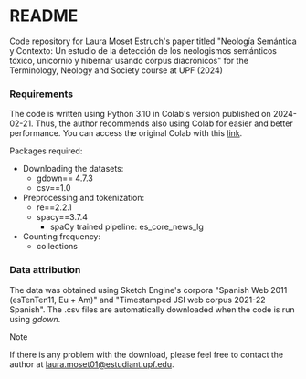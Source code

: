 # README

Code repository for Laura Moset Estruch's paper titled "Neología Semántica y Contexto: Un estudio de la detección de los neologismos semánticos tóxico, unicornio y hibernar usando corpus diacrónicos" for the Terminology, Neology and Society course at UPF (2024)

### Requirements

The code is written using Python 3.10 in Colab's version published on 2024-02-21. Thus, the author recommends also using Colab for easier and better performance.
You can access the original Colab with this [link](https://colab.research.google.com/drive/1xgduDZjQ_HIF9fz_xCfnNqvxyjH7TEw-?usp=sharing).

Packages required:
* Downloading the datasets:
   * gdown== 4.7.3
   * csv==1.0
* Preprocessing and tokenization:
   * re==2.2.1
   * spacy==3.7.4
      * spaCy trained pipeline: es_core_news_lg
* Counting frequency:
   * collections

### Data attribution
The data was obtained using Sketch Engine's corpora "Spanish Web 2011 (esTenTen11, Eu + Am)" and "Timestamped JSI web corpus 2021-22 Spanish".
The .csv files are automatically downloaded when the code is run using _gdown_. 
>[!NOTE]
>If there is any problem with the download, please feel free to contact the author at laura.moset01@estudiant.upf.edu.

